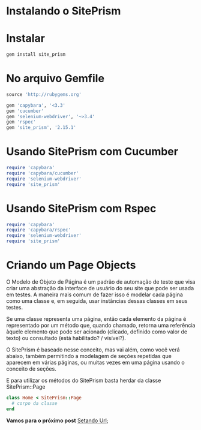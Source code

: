# Instalando o SitePrism

# Instalar

```ruby
gem install site_prism
```

# No arquivo Gemfile

```ruby
source 'http://rubygems.org'

gem 'capybara', '<3.3'
gem 'cucumber'
gem 'selenium-webdriver', '~>3.4'
gem 'rspec'
gem 'site_prism', '2.15.1'
```

# Usando SitePrism com Cucumber

```ruby
require 'capybara'
require 'capybara/cucumber'
require 'selenium-webdriver'
require 'site_prism'
```

# Usando SitePrism com Rspec

```ruby
require 'capybara'
require 'capybara/rspec'
require 'selenium-webdriver'
require 'site_prism'
```

# Criando um Page Objects


O Modelo de Objeto de Página é um padrão de automação de teste que visa criar uma abstração da interface de usuário do seu site que pode ser usada em testes. A maneira mais comum de fazer isso é modelar cada página como uma classe e, em seguida, usar instâncias dessas classes em seus testes.

Se uma classe representa uma página, então cada elemento da página é representado por um método que, quando chamado, retorna uma referência àquele elemento que pode ser acionado (clicado, definido como valor de texto) ou consultado (está habilitado? / visível?).

O SitePrism é baseado nesse conceito, mas vai além, como você verá abaixo, também permitindo a modelagem de seções repetidas que aparecem em várias páginas, ou muitas vezes em uma página usando o conceito de seções.

E para utilizar os métodos do SitePrism basta herdar da classe SitePrism::Page

```ruby
class Home < SitePrism::Page
  # corpo da classe
end
```

**Vamos para o próximo post** [Setando Url](https://github.com/brunobatista25/best_archer/blob/master/tests/SitePrism/03-setando_urls.md);